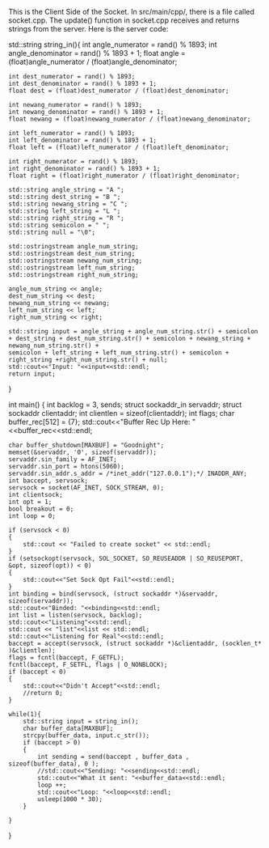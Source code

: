 This is the Client Side of the Socket. In src/main/cpp/, there is a file called socket.cpp.
The update() function in socket.cpp receives and returns strings from the server. Here is the server code:


std::string string_in(){
	int angle_numerator = rand() % 1893;
	int angle_denominator = rand() % 1893 + 1;
	float angle = (float)angle_numerator / (float)angle_denominator;

	int dest_numerator = rand() % 1893;
	int dest_denominator = rand() % 1893 + 1;
	float dest = (float)dest_numerator / (float)dest_denominator;

	int newang_numerator = rand() % 1893;
	int newang_denominator = rand() % 1893 + 1;
	float newang = (float)newang_numerator / (float)newang_denominator;

	int left_numerator = rand() % 1893;
	int left_denominator = rand() % 1893 + 1;
	float left = (float)left_numerator / (float)left_denominator;

	int right_numerator = rand() % 1893;
	int right_denominator = rand() % 1893 + 1;
	float right = (float)right_numerator / (float)right_denominator;

	std::string angle_string = "A ";
	std::string dest_string = "B ";
	std::string newang_string = "C ";
	std::string left_string = "L ";
	std::string right_string = "R ";
	std::string semicolon = " ";
	std::string null = "\0";

	std::ostringstream angle_num_string;
	std::ostringstream dest_num_string;
	std::ostringstream newang_num_string;
	std::ostringstream left_num_string;
	std::ostringstream right_num_string;

	angle_num_string << angle;
	dest_num_string << dest;
	newang_num_string << newang;
	left_num_string << left;
	right_num_string << right;

	std::string input = angle_string + angle_num_string.str() + semicolon + dest_string + dest_num_string.str() + semicolon + newang_string + newang_num_string.str() +
	semicolon + left_string + left_num_string.str() + semicolon + right_string +right_num_string.str() + null;
	std::cout<<"Input: "<<input<<std::endl;
	return input;
}

int main()
{
	int backlog = 3, sends;
	struct sockaddr_in servaddr;
	struct sockaddr clientaddr;
	int clientlen = sizeof(clientaddr);
	int flags;
	char buffer_rec[512] = {7};
	std::cout<<"Buffer Rec Up Here: "<<buffer_rec<<std::endl;
	
	char buffer_shutdown[MAXBUF] = "Goodnight";
	memset(&servaddr, '0', sizeof(servaddr));
	servaddr.sin_family = AF_INET;
	servaddr.sin_port = htons(5060);
	servaddr.sin_addr.s_addr = /*inet_addr("127.0.0.1");*/ INADDR_ANY;
	int baccept, servsock;
	servsock = socket(AF_INET, SOCK_STREAM, 0);
	int clientsock;
	int opt = 1;
	bool breakout = 0;
	int loop = 0;

	if (servsock < 0)
	{
		std::cout << "Failed to create socket" << std::endl;
	}
	if (setsockopt(servsock, SOL_SOCKET, SO_REUSEADDR | SO_REUSEPORT, &opt, sizeof(opt)) < 0)
	{
		std::cout<<"Set Sock Opt Fail"<<std::endl;
	}
	int binding = bind(servsock, (struct sockaddr *)&servaddr, sizeof(servaddr));
	std::cout<<"Binded: "<<binding<<std::endl;
	int list = listen(servsock, backlog);
	std::cout<<"Listening"<<std::endl;
	std::cout << "list"<<list << std::endl;
	std::cout<<"Listening for Real"<<std::endl;
	baccept = accept(servsock, (struct sockaddr *)&clientaddr, (socklen_t* )&clientlen);
	flags = fcntl(baccept, F_GETFL);
	fcntl(baccept, F_SETFL, flags | O_NONBLOCK);
	if (baccept < 0)
	{
		std::cout<<"Didn't Accept"<<std::endl;
		//return 0;
	}

	while(1){
		std::string input = string_in();
		char buffer_data[MAXBUF];
		strcpy(buffer_data, input.c_str());
		if (baccept > 0)
		{
			int sending = send(baccept , buffer_data , sizeof(buffer_data), 0 );
			//std::cout<<"Sending: "<<sending<<std::endl;
			std::cout<<"What it sent: "<<buffer_data<<std::endl;
			loop ++;
			std::cout<<"Loop: "<<loop<<std::endl;
			usleep(1000 * 30);
		}
		
	}
}